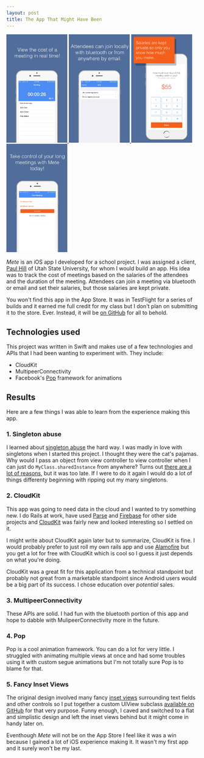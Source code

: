 ```yaml
---
layout: post
title: The App That Might Have Been
---
```


<div class='gallery clearfix'>
  <a href='/assets/mete/main.png'>
    <img src='/assets/mete/main.png' width='160px' />
  </a>
  <a href='/assets/mete/options.png'>
    <img src='/assets/mete/options.png' width='160px' />
  </a>
  <a href='/assets/mete/worth.png'>
    <img src='/assets/mete/worth.png' width='160px' />
  </a>
  <a href='/assets/mete/start.png'>
    <img src='/assets/mete/start.png' width='160px' />
  </a>
</div>

_Mete_ is an iOS app I developed for a school project. I was assigned a client,
[Paul Hill](http://www.paulallenhill.com/) of Utah State University, for whom I would
build an app. His idea was to track the cost of meetings based on the salaries of
the attendees and the duration of the meeting. Attendees can join a meeting via
bluetooth or email and set their salaries, but those salaries are kept private.

You won't find this app in the App Store. It was in TestFlight for a series of builds
and it earned me full credit for my class but I don't plan on submitting it to the
store. Ever. Instead, it will be [on GitHub](https://github.com/n8armstrong/mete) for
all to behold.

## Technologies used

This project was written in Swift and makes use of a few technologies and APIs
that I had been wanting to experiment with. They include:

* CloudKit
* MultipeerConnectivity
* Facebook's [Pop](https://github.com/facebook/pop) framework for animations

## Results

Here are a few things I was able to learn from the experience making this app.

### 1. Singleton abuse

I learned about [singleton abuse](http://www.objc.io/issue-13/singletons.html)
the hard way. I was madly in love with singletons when I started this project.
I thought they were the cat's pajamas. Why would I pass an object
from view controller to view controller when I can just do `MyClass.sharedInstance`
from anywhere? Turns out [there are a lot of reasons](http://www.kyleclegg.com/blog/9272013why-singletons-are-bad),
but it was too late. If I were to do it again I would do a lot of things differenty
beginning with ripping out my many singletons.

### 2. CloudKit

This app was going to need data in the cloud and I wanted to try something new. I
do Rails at work, have used [Parse](https://parse.com/) and [Firebase](https://www.firebase.com/)
for other side projects and
[CloudKit](https://developer.apple.com/icloud/documentation/cloudkit-storage/) was
fairly new and looked interesting so I settled on it.

I might write about CloudKit again later but to summarize, CloudKit is fine. I would
probably prefer to just roll my own rails app and use [Alamofire](https://github.com/Alamofire/Alamofire)
but you get a lot for free with CloudKit which is cool so I guess it just depends on what you're doing.

CloudKit was a great fit for this application from a technical standpoint but probably
not great from a marketable standpoint since Android users would be a big part of
its success. I chose education over _potential_ sales.

### 3. MultipeerConnectivity

These APIs are solid. I had fun with the bluetooth portion of this app and hope
to dabble with MulipeerConnectivity more in the future.

### 4. Pop

Pop is a cool animation framework. You can do a lot for very little. I struggled
with animating multiple views at once and had some troubles using it with custom
segue animations but I'm not totally sure Pop is to blame for that.

### 5. Fancy Inset Views

The original design involved many fancy [inset views](http://localhost:4000/2015/03/18/uiview-inset-effect/)
surrounding text fields and other controls so I put together a custom UIView
subclass [available on GitHub](https://github.com/n8armstrong/fancy-inset-view)
for that very purpose. Funny enough, I caved and switched to a flat and simplistic
design and left the inset views behind but it might come in handy later on.

Eventhough _Mete_ will not be on the App Store I feel like it was a win because
I gained a lot of iOS experience making it. It wasn't my first app and it surely
won't be my last.
